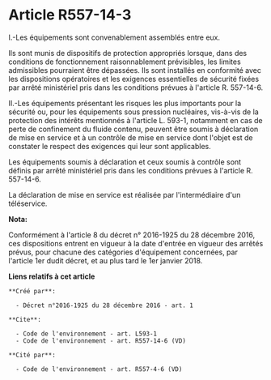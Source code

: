 # Article R557-14-3

I.-Les équipements sont convenablement assemblés entre eux. 

Ils sont munis de dispositifs de protection appropriés lorsque, dans des conditions de fonctionnement raisonnablement
prévisibles, les limites admissibles pourraient être dépassées. Ils sont installés en conformité avec les dispositions
opératoires et les exigences essentielles de sécurité fixées par arrêté ministériel pris dans les conditions prévues à
l'article R. 557-14-6. 

II.-Les équipements présentant les risques les plus importants pour la sécurité ou, pour les équipements sous pression
nucléaires, vis-à-vis de la protection des intérêts mentionnés à l'article L. 593-1, notamment en cas de perte de confinement
du fluide contenu, peuvent être soumis à déclaration de mise en service et à un contrôle de mise en service dont l'objet est
de constater le respect des exigences qui leur sont applicables. 

Les équipements soumis à déclaration et ceux soumis à contrôle sont définis par arrêté ministériel pris dans les conditions
prévues à l'article R. 557-14-6. 

La déclaration de mise en service est réalisée par l'intermédiaire d'un téléservice.

**Nota:**

Conformément à l'article 8 du décret n° 2016-1925 du 28 décembre 2016, ces dispositions entrent en vigueur à la date d'entrée
en vigueur des arrêtés prévus, pour chacune des catégories d'équipement concernées, par l'article 1er dudit décret, et au
plus tard le 1er janvier 2018.

**Liens relatifs à cet article**

	**Créé par**:

	  - Décret n°2016-1925 du 28 décembre 2016 - art. 1

	**Cite**:

	  - Code de l'environnement - art. L593-1
	  - Code de l'environnement - art. R557-14-6 (VD)

	**Cité par**:

	  - Code de l'environnement - art. R557-4-6 (VD)
